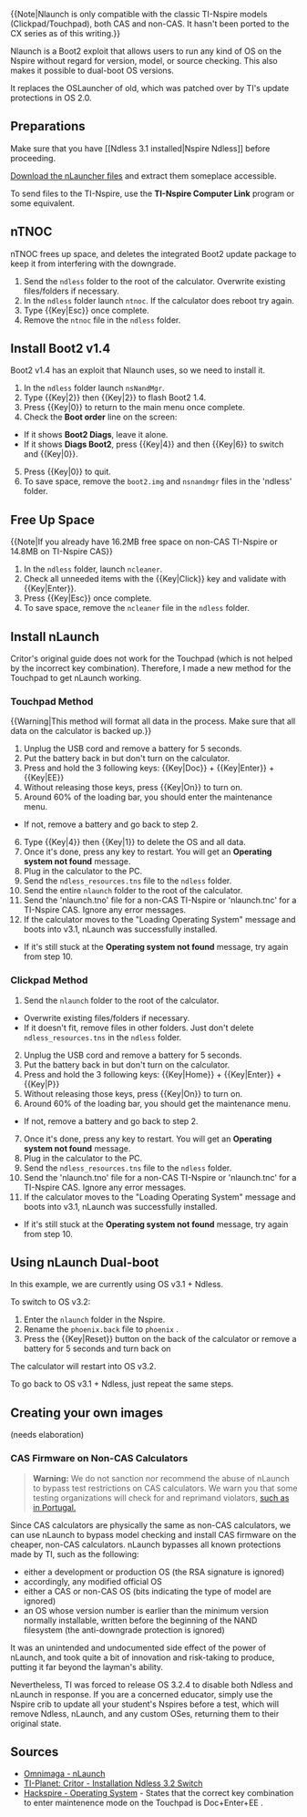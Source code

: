 {{Note|Nlaunch is only compatible with the classic TI-Nspire models (Clickpad/Touchpad), both CAS and non-CAS. It hasn't been ported to the CX series as of this writing.}}

Nlaunch is a Boot2 exploit that allows users to run any kind of OS on the Nspire without regard for version, model, or source checking. This also makes it possible to dual-boot OS versions.

It replaces the OSLauncher of old, which was patched over by TI's update protections in OS 2.0.

## Preparations

Make sure that you have [[Ndless 3.1 installed|Nspire Ndless]] before proceeding.

[Download the nLauncher files](http://tiplanet.org/forum/archives_voir.php?id=10141) and extract them someplace accessible.

To send files to the TI-Nspire, use the **TI-Nspire Computer Link** program or some equivalent.

## nTNOC

nTNOC frees up space, and deletes the integrated Boot2 update package to keep it from interfering with the downgrade.

1. Send the `ndless` folder to the root of the calculator. Overwrite existing files/folders if necessary.
2. In the `ndless` folder launch `ntnoc`. If the calculator does reboot try again.
3. Type {{Key|Esc}} once complete.
4. Remove the `ntnoc` file in the `ndless` folder.

## Install Boot2 v1.4 

Boot2 v1.4 has an exploit that Nlaunch uses, so we need to install it.

1. In the `ndless` folder launch `nsNandMgr`.
2. Type {{Key|2}} then {{Key|2}} to flash Boot2 1.4.
3. Press {{Key|0}} to return to the main menu once complete.
4. Check the **Boot order** line on the screen:
  * If it shows **Boot2 Diags**, leave it alone.
  * If it shows **Diags Boot2**, press {{Key|4}} and then {{Key|6}} to switch and {{Key|0}}.
5. Press {{Key|0}} to quit.
6. To save space, remove the `boot2.img` and `nsnandmgr` files in the 'ndless' folder.

## Free Up Space 

{{Note|If you already have 16.2MB free space on non-CAS TI-Nspire or 14.8MB on TI-Nspire CAS}}

1. In the `ndless` folder, launch `ncleaner`.
2. Check all unneeded items with the {{Key|Click}} key and validate with {{Key|Enter}}.
3. Press {{Key|Esc}} once complete.
4. To save space, remove the `ncleaner` file in the `ndless` folder.

## Install nLaunch

Critor's original guide does not work for the Touchpad (which is not helped by the incorrect key combination). Therefore, I made a new method for the Touchpad to get nLaunch working.

### Touchpad Method

{{Warning|This method will format all data in the process. Make sure that all data on the calculator is backed up.}}

1. Unplug the USB cord and remove a battery for 5 seconds.
2. Put the battery back in but don't turn on the calculator.
3. Press and hold the 3 following keys: {{Key|Doc}} + {{Key|Enter}} + {{Key|EE}}
4. Without releasing those keys, press {{Key|On}} to turn on.
5. Around 60% of the loading bar, you should enter the maintenance menu.
  * If not, remove a battery and go back to step 2.
6. Type {{Key|4}} then {{Key|1}} to delete the OS and all data.
7. Once it's done, press any key to restart. You will get an **Operating system not found** message.
8. Plug in the calculator to the PC.
9. Send the `ndless_resources.tns` file to the `ndless` folder.
10. Send the entire `nlaunch` folder to the root of the calculator.
10. Send the 'nlaunch.tno' file for a non-CAS TI-Nspire or 'nlaunch.tnc' for a TI-Nspire CAS. Ignore any error messages.
11. If the calculator moves to the "Loading Operating System" message and boots into v3.1, nLaunch was successfully installed.
  * If it's still stuck at the **Operating system not found** message, try again from step 10.

### Clickpad Method

1. Send the `nlaunch` folder to the root of the calculator.
  * Overwrite existing files/folders if necessary.
  * If it doesn't fit, remove files in other folders. Just don't delete `ndless_resources.tns` in the `ndless` folder.
2. Unplug the USB cord and remove a battery for 5 seconds.
3. Put the battery back in but don't turn on the calculator.
4. Press and hold the 3 following keys: {{Key|Home}} + {{Key|Enter}} + {{Key|P}}
5. Without releasing those keys, press {{Key|On}} to turn on.
6. Around 60% of the loading bar, you should get the maintenance menu.
  * If not, remove a battery and go back to step 2.
7. Once it's done, press any key to restart. You will get an **Operating system not found** message.
8. Plug in the calculator to the PC.
9. Send the `ndless_resources.tns` file to the `ndless` folder.
10. Send the 'nlaunch.tno' file for a non-CAS TI-Nspire or 'nlaunch.tnc' for a TI-Nspire CAS. Ignore any error messages.
11. If the calculator moves to the "Loading Operating System" message and boots into v3.1, nLaunch was successfully installed.
  * If it's still stuck at the **Operating system not found** message, try again from step 10.

## Using nLaunch Dual-boot

In this example, we are currently using OS v3.1 + Ndless.

To switch to OS v3.2:

1. Enter the `nlaunch` folder in the Nspire.
2. Rename the `phoenix.back` file to `phoenix` .
3. Press the {{Key|Reset}} button on the back of the calculator or remove a battery for 5 seconds and turn back on

The calculator will restart into OS v3.2.

To go back to OS v3.1 + Ndless, just repeat the same steps.

## Creating your own images

(needs elaboration)

### CAS Firmware on Non-CAS Calculators

> **Warning:** We do not sanction nor recommend the abuse of nLaunch to bypass test restrictions on CAS calculators. We warn you that some testing organizations will check for and reprimand violators, [such as in Portugal.](http://tiplanet.org/forum/viewtopic.php?t=12227)

Since CAS calculators are physically the same as non-CAS calculators, we can use nLaunch to bypass model checking and install CAS firmware on the cheaper, non-CAS calculators. nLaunch bypasses all known protections made by TI, such as the following:

* either a development or production OS (the RSA signature is ignored)
* accordingly, any modified official OS
* either a CAS or non-CAS OS (bits indicating the type of model are ignored)
* an OS whose version number is earlier than the minimum version normally installable, written before the beginning of the NAND filesystem (the anti-downgrade protection is ignored) 

It was an unintended and undocumented side effect of the power of nLaunch, and took quite a bit of innovation and risk-taking to produce, putting it far beyond the layman's ability.  

Nevertheless, TI was forced to release OS 3.2.4 to disable both Ndless and nLaunch in response. If you are a concerned educator, simply use the Nspire crib to update all your student's Nspires before a test, which will remove Ndless, nLaunch, and any custom OSes, returning them to their original state.

## Sources

* [Omnimaga - nLaunch](http://www.omnimaga.org/index.php?topic=15464.0)
* [TI-Planet: Critor - Installation Ndless 3.2 Switch](http://tiplanet.org/forum/viewtopic.php?t=11025&p=134150&lang=en)
* [Hackspire - Operating System](http://hackspire.unsads.com/wiki/index.php/Operating_System) - States that the correct key combination to enter maintenence mode on the Touchpad is Doc+Enter+EE .
